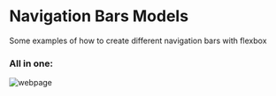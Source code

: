 # Navigation Bars Models
Some examples of how to create different navigation bars with flexbox

### All in one:
![webpage](https://imgur.com/pDIQIo2.png)
